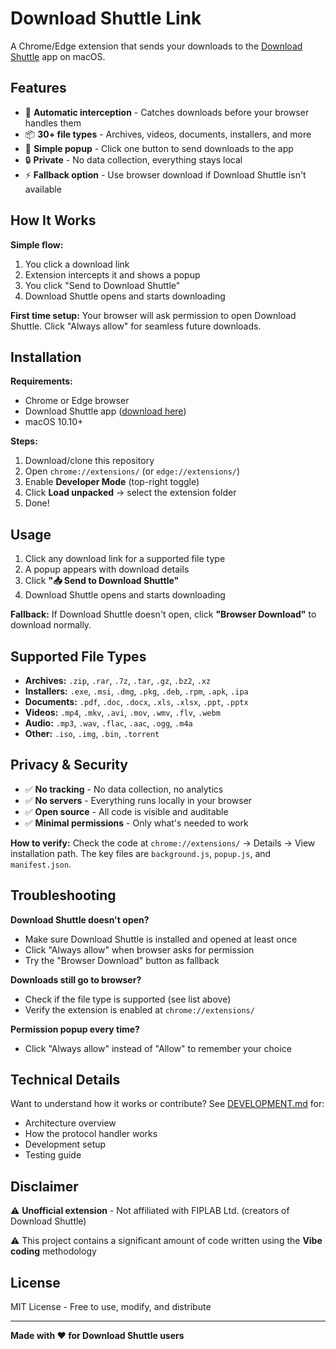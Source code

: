 # Download Shuttle Link

A Chrome/Edge extension that sends your downloads to the [Download Shuttle](http://fiplab.com) app on macOS.

## Features

- 🚀 **Automatic interception** - Catches downloads before your browser handles them
- 📦 **30+ file types** - Archives, videos, documents, installers, and more
- 🎯 **Simple popup** - Click one button to send downloads to the app
- 🔒 **Private** - No data collection, everything stays local
- ⚡ **Fallback option** - Use browser download if Download Shuttle isn't available

## How It Works

**Simple flow:**
1. You click a download link
2. Extension intercepts it and shows a popup
3. You click "Send to Download Shuttle"
4. Download Shuttle opens and starts downloading

**First time setup:** Your browser will ask permission to open Download Shuttle. Click "Always allow" for seamless future downloads.

## Installation

**Requirements:**
- Chrome or Edge browser
- Download Shuttle app ([download here](http://fiplab.com))
- macOS 10.10+

**Steps:**
1. Download/clone this repository
2. Open `chrome://extensions/` (or `edge://extensions/`)
3. Enable **Developer Mode** (top-right toggle)
4. Click **Load unpacked** → select the extension folder
5. Done!

## Usage

1. Click any download link for a supported file type
2. A popup appears with download details
3. Click **"📥 Send to Download Shuttle"**
4. Download Shuttle opens and starts downloading

**Fallback:** If Download Shuttle doesn't open, click **"Browser Download"** to download normally.

## Supported File Types

- **Archives:** `.zip`, `.rar`, `.7z`, `.tar`, `.gz`, `.bz2`, `.xz`
- **Installers:** `.exe`, `.msi`, `.dmg`, `.pkg`, `.deb`, `.rpm`, `.apk`, `.ipa`
- **Documents:** `.pdf`, `.doc`, `.docx`, `.xls`, `.xlsx`, `.ppt`, `.pptx`
- **Videos:** `.mp4`, `.mkv`, `.avi`, `.mov`, `.wmv`, `.flv`, `.webm`
- **Audio:** `.mp3`, `.wav`, `.flac`, `.aac`, `.ogg`, `.m4a`
- **Other:** `.iso`, `.img`, `.bin`, `.torrent`

## Privacy & Security

- ✅ **No tracking** - No data collection, no analytics
- ✅ **No servers** - Everything runs locally in your browser
- ✅ **Open source** - All code is visible and auditable
- ✅ **Minimal permissions** - Only what's needed to work

**How to verify:** Check the code at `chrome://extensions/` → Details → View installation path. The key files are `background.js`, `popup.js`, and `manifest.json`.

## Troubleshooting

**Download Shuttle doesn't open?**
- Make sure Download Shuttle is installed and opened at least once
- Click "Always allow" when browser asks for permission
- Try the "Browser Download" button as fallback

**Downloads still go to browser?**
- Check if the file type is supported (see list above)
- Verify the extension is enabled at `chrome://extensions/`

**Permission popup every time?**
- Click "Always allow" instead of "Allow" to remember your choice

## Technical Details

Want to understand how it works or contribute? See [DEVELOPMENT.md](DEVELOPMENT.md) for:
- Architecture overview
- How the protocol handler works
- Development setup
- Testing guide

## Disclaimer

⚠️ **Unofficial extension** - Not affiliated with FIPLAB Ltd. (creators of Download Shuttle)

⚠️ This project contains a significant amount of code written using the **Vibe coding** methodology

## License

MIT License - Free to use, modify, and distribute

---

**Made with ❤️ for Download Shuttle users**
